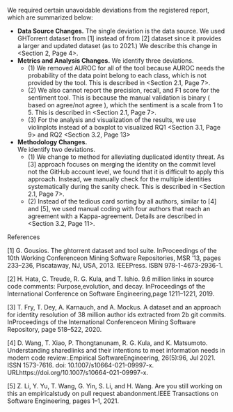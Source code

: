 We required certain unavoidable deviations from the registered report, which are summarized below:
* **Data Source Changes.** The single deviation is the data source. We used GHTorrent dataset from [1] instead of from [2] dataset since it provides a larger and updated dataset (as to 2021.) We describe this change in <Section 2, Page 4>.
* **Metrics and Analysis Changes.** We identify three deviations.
  * (1) We removed AUROC for all of the tool because AUROC needs the probability of the data point belong to each class, which is not provided by the tool. This is described in <Section 2.1, Page 7>. 
  * (2) We also cannot report the precision, recall, and F1 score for the sentiment tool.
	     This is because the manual validation is binary ( based on agree/not agree ), which the sentiment is a scale from 1 to 5. 
	     This is described in <Section 2.1, Page 7>. 
  * (3) For the analysis and visualization of the results, we use violinplots instead of a boxplot to visualized RQ1 <Section 3.1, Page 9> and RQ2 <Section 3.2, Page 13>
* **Methodology Changes.**  
	    We identify two deviations.
  * (1)  We change to method for alleviating duplicated identity threat. As [3] approach focuses on merging the identity on the commit level not the GitHub account level, we found that it is difficult to apply this approach. Instead, we manually check for the multiple identities systematically during the sanity check. This is described in <Section 2.1, Page 7>.
  * (2) Instead of the tedious card sorting by all authors, similar to [4] and [5], we used manual coding with four authors that reach an agreement with a Kappa-agreement.
	    Details are described in <Section 3.2, Page 11>.

References

[1] G. Gousios.  The ghtorrent dataset and tool suite.  InProceedings of the 10th Working Conferenceon  Mining  Software  Repositories,  MSR  ’13,  pages  233–236,  Piscataway,  NJ,  USA,  2013.  IEEEPress.  ISBN 978-1-4673-2936-1.

[2] H. Hata, C. Treude, R. G. Kula, and T. Ishio. 9.6 million links in source code comments:  Purpose,evolution,  and  decay.   InProceedings  of  the  International  Conference  on  Software  Engineering,page 1211–1221, 2019.

[3] T. Fry, T. Dey, A. Karnauch, and A. Mockus. A dataset and an approach for identity resolution of 38 million author ids extracted from 2b git commits. InProceedings of the International Conferenceon Mining Software Repository, page 518–522, 2020.

[4] D.  Wang,  T.  Xiao,  P.  Thongtanunam,  R.  G.  Kula,  and  K.  Matsumoto.   Understanding  sharedlinks and their intentions to meet information needs in modern code review:.Empirical SoftwareEngineering, 26(5):96, Jul 2021.  ISSN 1573-7616.  doi:  10.1007/s10664-021-09997-x.  URLhttps://doi.org/10.1007/s10664-021-09997-x.

[5]  Z. Li, Y. Yu, T. Wang, G. Yin, S. Li, and H. Wang.  Are you still working on this an empiricalstudy on pull request abandonment.IEEE Transactions on Software Engineering, pages 1–1, 2021.
